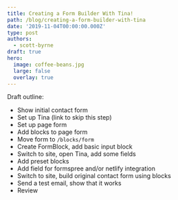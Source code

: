 ```yaml
---
title: Creating a Form Builder With Tina!
path: /blog/creating-a-form-builder-with-tina
date: '2019-11-04T00:00:00.000Z'
type: post
authors:
  - scott-byrne
draft: true
hero:
  image: coffee-beans.jpg
  large: false
  overlay: true
---
```


Draft outline:

- Show initial contact form
- Set up Tina (link to skip this step)
- Set up page form
- Add blocks to page form
- Move form to `/blocks/form`
- Create FormBlock, add basic input block
- Switch to site, open Tina, add some fields
- Add preset blocks
- Add field for formspree and/or netlify integration
- Switch to site, build original contact form using blocks
- Send a test email, show that it works
- Review
